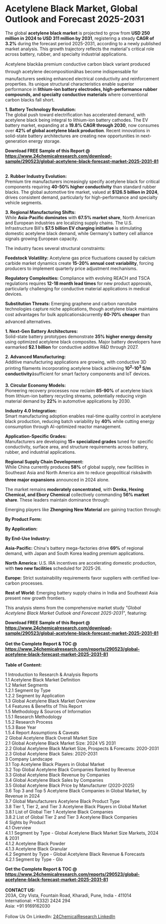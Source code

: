 <h1>Acetylene Black Market, Global Outlook and Forecast 2025-2031</h1><p>The global <strong>acetylene black market</strong> is projected to grow from <strong>USD 250 million in 2024 to USD 311 million by 2031</strong>, registering a steady <strong>CAGR of 3.2%</strong> during the forecast period 2025-2031, according to a newly published market analysis. This growth trajectory reflects the material's critical role across battery, rubber, and specialty industrial applications.</p><p>Acetylene blackâa premium conductive carbon black variant produced through acetylene decompositionâhas become indispensable for manufacturers seeking enhanced electrical conductivity and reinforcement properties. Its unique structural characteristics enable superior performance in <strong>lithium-ion battery electrodes, high-performance rubber compounds, and specialty conductive materials</strong> where conventional carbon blacks fall short.</p><p><strong>1. Battery Technology Revolution:</strong><br>
The global push toward electrification has accelerated demand, with acetylene black being integral to lithium-ion battery cathodes. The EV battery market, expanding at a <strong>19.8% CAGR through 2030</strong>, now consumes over <strong>42% of global acetylene black production</strong>. Recent innovations in solid-state battery architectures are creating new opportunities in next-generation energy storage.</p><div><b>Download FREE Sample of this Report @ 
            <a href="https://www.24chemicalresearch.com/download-sample/290523/global-acetylene-black-forecast-market-2025-2031-81">
            https://www.24chemicalresearch.com/download-sample/290523/global-acetylene-black-forecast-market-2025-2031-81</a></b></div><br><p><strong>2. Rubber Industry Evolution:</strong><br>
Premium tire manufacturers increasingly specify acetylene black for critical components requiring <strong>40-50% higher conductivity</strong> than standard rubber blacks. The global automotive tire market, valued at <strong>$126.5 billion in 2024</strong>, drives consistent demand, particularly for high-performance and specialty vehicle segments.</p><p><strong>3. Regional Manufacturing Shifts:</strong><br>
While <strong>Asia-Pacific dominates</strong> with <strong>67.5% market share</strong>, North American and European industries are localizing supply chains. The U.S. Infrastructure Bill's <strong>$7.5 billion EV charging initiative</strong> is stimulating domestic acetylene black demand, while Germany's battery cell alliance signals growing European capacity.</p><p>The industry faces several structural constraints:</p><p><strong>Feedstock Volatility:</strong> Acetylene gas price fluctuations caused by calcium carbide market dynamics create <strong>15-20% annual cost variability</strong>, forcing producers to implement quarterly price adjustment mechanisms.</p><p><strong>Regulatory Complexities:</strong> Compliance with evolving REACH and TSCA regulations requires <strong>12-18 month lead times</strong> for new product approvals, particularly challenging for conductive material applications in medical devices.</p><p><strong>Substitution Threats:</strong> Emerging graphene and carbon nanotube technologies capture niche applications, though acetylene black maintains cost advantages for bulk applicationsâcurrently <strong>60-70% cheaper</strong> than advanced alternatives.</p><p><strong>1. Next-Gen Battery Architectures:</strong><br>
Solid-state battery prototypes demonstrate <strong>35% higher energy density</strong> using optimized acetylene black composites. Major battery developers have earmarked <strong>$2.1 billion</strong> for conductive additive R&amp;D through 2027.</p><p><strong>2. Advanced Manufacturing:</strong><br>
Additive manufacturing applications are growing, with conductive 3D printing filaments incorporating acetylene black achieving <strong>10<sup>2</sup>-10<sup>3</sup> S/m conductivity</strong>âsufficient for smart factory components and IoT devices.</p><p><strong>3. Circular Economy Models:</strong><br>
Pioneering recovery processes now reclaim <strong>85-90%</strong> of acetylene black from lithium-ion battery recycling streams, potentially reducing virgin material demand by <strong>22%</strong> in automotive applications by 2030.</p><p><strong>Industry 4.0 Integration:</strong><br>
	Smart manufacturing adoption enables real-time quality control in acetylene black production, reducing batch variability by <strong>40%</strong> while cutting energy consumption through AI-optimized reactor management.</p><p><strong>Application-Specific Grades:</strong><br>
	Manufacturers are developing <strong>15+ specialized grades</strong> tuned for specific conductivity, surface area, and structure requirements across battery, rubber, and industrial applications.</p><p><strong>Regional Supply Chain Development:</strong><br>
	While China currently produces <strong>58%</strong> of global supply, new facilities in Southeast Asia and North America aim to reduce geopolitical risksâwith <strong>three major expansions</strong> announced in 2024 alone.</p><p>The market remains <strong>moderately concentrated</strong>, with <strong>Denka, Hexing Chemical, and Ebory Chemical</strong> collectively commanding <strong>56% market share</strong>. These leaders maintain dominance through:</p><p>Emerging players like <strong>Zhengning New Material</strong> are gaining traction through:</p><p><strong>By Product Form:</strong></p><p><strong>By Application:</strong></p><p><strong>By End-Use Industry:</strong></p><p><strong>Asia-Pacific:</strong> China's battery mega-factories drive <strong>69%</strong> of regional demand, with Japan and South Korea leading premium applications.</p><p><strong>North America:</strong> U.S. IRA incentives are accelerating domestic production, with <strong>two new facilities</strong> scheduled for 2025-26.</p><p><strong>Europe:</strong> Strict sustainability requirements favor suppliers with certified low-carbon processes.</p><p><strong>Rest of World:</strong> Emerging battery supply chains in India and Southeast Asia present new growth frontiers.</p><p>This analysis stems from the comprehensive market study <em>"Global Acetylene Black Market Outlook and Forecast 2025-2031"</em>, featuring:</p><div><b>Download FREE Sample of this Report @ 
            <a href="https://www.24chemicalresearch.com/download-sample/290523/global-acetylene-black-forecast-market-2025-2031-81">
            https://www.24chemicalresearch.com/download-sample/290523/global-acetylene-black-forecast-market-2025-2031-81</a></b></div><br><div><b>Get the Complete Report & TOC @ 
            <a href="https://www.24chemicalresearch.com/reports/290523/global-acetylene-black-forecast-market-2025-2031-81">
            https://www.24chemicalresearch.com/reports/290523/global-acetylene-black-forecast-market-2025-2031-81</a></b></div><br>
            <b>Table of Content:</b><p>1 Introduction to Research & Analysis Reports<br />
 1.1 Acetylene Black Market Definition<br />
 1.2 Market Segments<br />
 1.2.1 Segment by Type<br />
 1.2.2 Segment by Application<br />
 1.3 Global Acetylene Black Market Overview<br />
 1.4 Features & Benefits of This Report<br />
 1.5 Methodology & Sources of Information<br />
 1.5.1 Research Methodology<br />
 1.5.2 Research Process<br />
 1.5.3 Base Year<br />
 1.5.4 Report Assumptions & Caveats<br />
2 Global Acetylene Black Overall Market Size<br />
 2.1 Global Acetylene Black Market Size: 2024 VS 2031<br />
 2.2 Global Acetylene Black Market Size, Prospects & Forecasts: 2020-2031<br />
 2.3 Global Acetylene Black Sales: 2020-2031<br />
3 Company Landscape<br />
 3.1 Top Acetylene Black Players in Global Market<br />
 3.2 Top Global Acetylene Black Companies Ranked by Revenue<br />
 3.3 Global Acetylene Black Revenue by Companies<br />
 3.4 Global Acetylene Black Sales by Companies<br />
 3.5 Global Acetylene Black Price by Manufacturer (2020-2025)<br />
 3.6 Top 3 and Top 5 Acetylene Black Companies in Global Market, by Revenue in 2024<br />
 3.7 Global Manufacturers Acetylene Black Product Type<br />
 3.8 Tier 1, Tier 2, and Tier 3 Acetylene Black Players in Global Market<br />
 3.8.1 List of Global Tier 1 Acetylene Black Companies<br />
 3.8.2 List of Global Tier 2 and Tier 3 Acetylene Black Companies<br />
4 Sights by Product<br />
 4.1 Overview<br />
 4.1.1 Segment by Type - Global Acetylene Black Market Size Markets, 2024 & 2031<br />
 4.1.2 Acetylene Black Powder<br />
 4.1.3 Acetylene Black Granular<br />
 4.2 Segment by Type - Global Acetylene Black Revenue & Forecasts<br />
 4.2.1 Segment by Type - Glo</p><div><b>Get the Complete Report & TOC @ 
            <a href="https://www.24chemicalresearch.com/reports/290523/global-acetylene-black-forecast-market-2025-2031-81">
            https://www.24chemicalresearch.com/reports/290523/global-acetylene-black-forecast-market-2025-2031-81</a></b></div><br><b>CONTACT US:</b><br>
            203A, City Vista, Fountain Road, Kharadi, Pune, India - 411014<br>
            International: +1(332) 2424 294<br>
            Asia: +91 9169162030 <br><br>
            Follow Us On LinkedIn: <a href="https://www.linkedin.com/company/24chemicalresearch/">24ChemicalResearch LinkedIn</a>